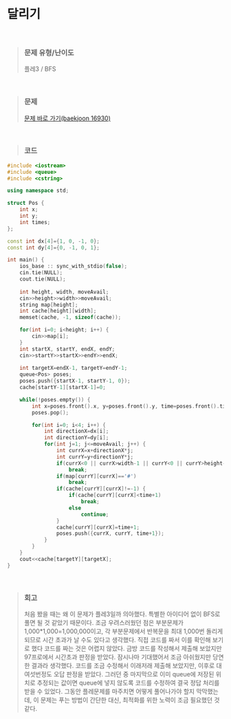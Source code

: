 달리기
====
<br/>

>### 문제 유형/난이도
>플레3 / BFS
<br/>

>### 문제
> <a href="https://www.acmicpc.net/problem/16930">문제 바로 가기(baekjoon 16930)</a>
<br/>

>### 코드
```C++
#include <iostream>
#include <queue>
#include <cstring>

using namespace std;

struct Pos {
    int x;
    int y;
    int times;
};

const int dx[4]={1, 0, -1, 0};
const int dy[4]={0, -1, 0, 1};

int main() {
    ios_base :: sync_with_stdio(false);
    cin.tie(NULL);
    cout.tie(NULL);
    
    int height, width, moveAvail;
    cin>>height>>width>>moveAvail;
    string map[height];
    int cache[height][width];
    memset(cache, -1, sizeof(cache));

    for(int i=0; i<height; i++) {
        cin>>map[i];
    }
    int startX, startY, endX, endY;
    cin>>startY>>startX>>endY>>endX;
    
    int targetX=endX-1, targetY=endY-1;
    queue<Pos> poses;
    poses.push({startX-1, startY-1, 0});
    cache[startY-1][startX-1]=0;

    while(!poses.empty()) {
        int x=poses.front().x, y=poses.front().y, time=poses.front().times;
        poses.pop();

        for(int i=0; i<4; i++) {
            int directionX=dx[i];
            int directionY=dy[i];
            for(int j=1; j<=moveAvail; j++) {
                int currX=x+directionX*j;
                int currY=y+directionY*j;
                if(currX<0 || currX>width-1 || currY<0 || currY>height-1)
                    break;
                if(map[currY][currX]=='#')
                    break;
                if(cache[currY][currX]!=-1) {
                    if(cache[currY][currX]<time+1)
                        break;
                    else
                        continue;
                }
                cache[currY][currX]=time+1;
                poses.push({currX, currY, time+1});
            }
        }
    }
    cout<<cache[targetY][targetX];
}
```
<br/>

>### 회고
>처음 봤을 때는 왜 이 문제가 플레3일까 의아했다. 특별한 아이디어 없이 BFS로 풀면 될 것 같았기 때문이다. 조금 우려스러웠던 점은 부분문제가 1,000*1,000=1,000,000이고, 각 부분문제에서 반복문을 최대 1,000번 돌리게 되므로 시간 초과가 날 수도 있다고 생각했다. 직접 코드를 짜서 이를 확인해 보기로 했다
>코드를 짜는 것은 어렵지 않았다. 금방 코드를 작성해서 제출해 보았지만 97프로에서 시간초과 판정을 받았다. 잠시나마 기대했어서 조금 아쉬웠지만 당연한 결과라 생각했다. 코드를 조금 수정해서 이래저래 제출해 보았지만, 이후로 대여섯번정도 오답 판정을 받았다. 그러던 중 마지막으로 이미 queue에 저장된 위치로 추정되는 값이면 queue에 넣지 않도록 코드를 수정하여 결국 정답 처리를 받을 수 있었다.
>그동안 플레문제를 마주치면 어떻게 풀어나가야 할지 막막했는데, 이 문제는 푸는 방법이 간단한 대신, 최적화를 위한 노력이 조금 필요했던 것 같다.